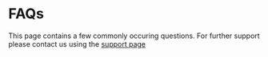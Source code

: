 # FAQs

This page contains a few commonly occuring questions.
For further support please contact us using the [support page](support)
